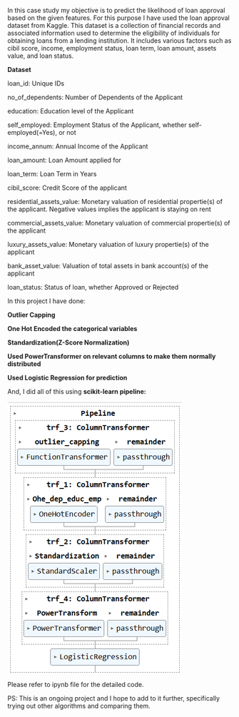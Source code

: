 In this case study my objective is to predict the likelihood of loan approval based on the given features. For this purpose I have used the loan approval dataset from Kaggle. 
This dataset is a collection of financial records and associated information used to determine the eligibility of individuals for obtaining loans from a lending institution. 
It includes various factors such as cibil score, income, employment status, loan term, loan amount, assets value, and loan status.

**Dataset**

loan_id: Unique IDs

no_of_dependents: Number of Dependents of the Applicant

education: Education level of the Applicant

self_employed: Employment Status of the Applicant, whether self-employed(=Yes), or not

income_annum: Annual Income of the Applicant

loan_amount: Loan Amount applied for

loan_term: Loan Term in Years

cibil_score: Credit Score of the applicant

residential_assets_value: Monetary valuation of residential propertie(s) of the applicant. Negative values implies the applicant is staying on rent

commercial_assets_value: Monetary valuation of commercial propertie(s) of the applicant

luxury_assets_value: Monetary valuation of luxury propertie(s) of the applicant

bank_asset_value: Valuation of total assets in bank account(s) of the applicant

loan_status: Status of loan, whether Approved or Rejected

In this project I have done:

**Outlier Capping**

**One Hot Encoded the categorical variables**

**Standardization(Z-Score Normalization)**

**Used PowerTransformer on relevant columns to make them normally distributed**

**Used Logistic Regression for prediction**

And, I did all of this using **scikit-learn pipeline:**

![Logistic Regression Pipeline](https://github.com/UMajumder/Loan_Approval_Prediction/blob/main/Pipeline_Logistic.png)

Please refer to ipynb file for the detailed code. 

PS: This is an ongoing project and I hope to add to it further, specifically trying out other algorithms and comparing them.

